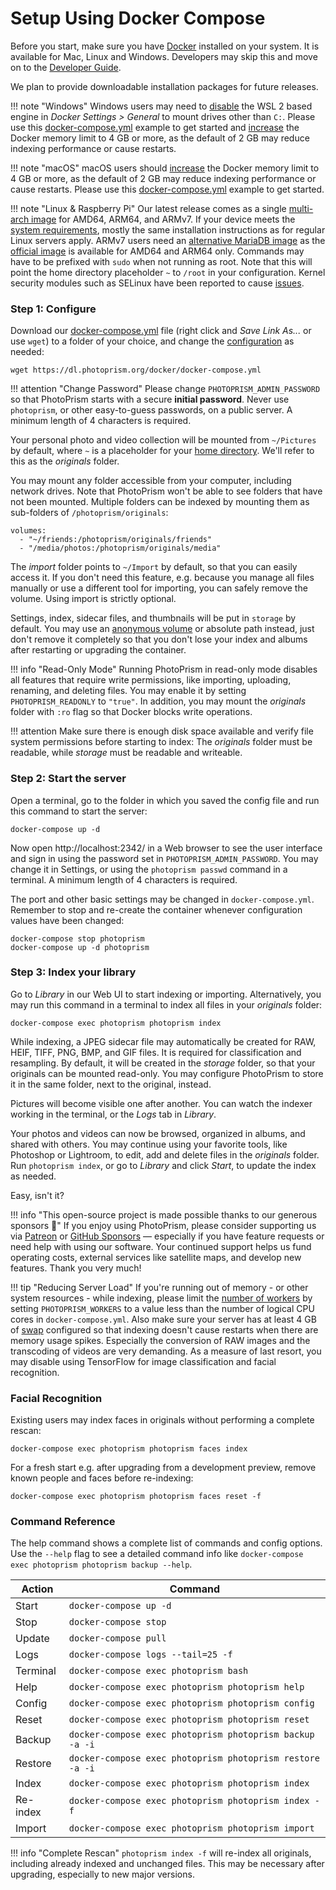 # Setup Using Docker Compose

Before you start, make sure you have [Docker](https://store.docker.com/search?type=edition&offering=community) installed on your system. 
It is available for Mac, Linux and Windows.
Developers may skip this and move on to the [Developer Guide](../developer-guide/index.md).

We plan to provide downloadable installation packages for future releases.

!!! note "Windows"
    Windows users may need to [disable](img/docker-disable-wsl2.jpg) the WSL 2 based engine in *Docker Settings > General*
    to mount drives other than `C:`. Please use this [docker-compose.yml](https://dl.photoprism.org/docker/windows/docker-compose.yml)
    example to get started and [increase](img/docker-resources-advanced.jpg) the Docker memory limit 
    to 4 GB or more, as the default of 2 GB may reduce indexing performance or cause restarts.

!!! note "macOS"
    macOS users should [increase](img/docker-resources-advanced.jpg) the Docker memory limit to 4 GB or more,
    as the default of 2 GB may reduce indexing performance or cause restarts.
    Please use this [docker-compose.yml](https://dl.photoprism.org/docker/macos/docker-compose.yml)
    example to get started.

!!! note "Linux & Raspberry Pi"
    Our latest release comes as a single [multi-arch image](https://hub.docker.com/r/photoprism/photoprism)
    for AMD64, ARM64, and ARMv7. If your device meets the [system requirements](raspberry-pi.md),
    mostly the same installation instructions as for regular Linux servers apply. 
    ARMv7 users need an [alternative MariaDB image](https://hub.docker.com/r/linuxserver/mariadb) 
    as the [official image](https://hub.docker.com/_/mariadb) is available for AMD64 and ARM64 only.
    Commands may have to be prefixed with `sudo` when not running as root.
    Note that this will point the home directory placeholder `~` to `/root` in your configuration.
    Kernel security modules such as SELinux have been reported to cause 
    [issues](https://docs.photoprism.org/getting-started/faq/#why-is-photoprism-getting-stuck-in-a-restart-loop).

### Step 1: Configure ###

Download our [docker-compose.yml](https://dl.photoprism.org/docker/docker-compose.yml) file
(right click and *Save Link As...* or use `wget`) to a folder of your choice,
and change the [configuration](config-options.md) as needed:

```
wget https://dl.photoprism.org/docker/docker-compose.yml
```

!!! attention "Change Password"
    Please change `PHOTOPRISM_ADMIN_PASSWORD` so that PhotoPrism starts with a secure **initial password**.
    Never use `photoprism`, or other easy-to-guess passwords, on a public server.
    A minimum length of 4 characters is required.
	
Your personal photo and video collection will be mounted from `~/Pictures` by default,
where `~` is a placeholder for your [home directory](https://en.wikipedia.org/wiki/Home_directory).
We'll refer to this as the *originals* folder.

You may mount any folder accessible from your computer, including network drives.
Note that PhotoPrism won't be able to see folders that have not been mounted.
Multiple folders can be indexed by mounting them as sub-folders of `/photoprism/originals`:

```
volumes:
  - "~/friends:/photoprism/originals/friends"
  - "/media/photos:/photoprism/originals/media"
```

The *import* folder points to `~/Import` by default, so that you can easily access it.
If you don't need this feature, e.g. because you manage all files manually or 
use a different tool for importing, you can safely remove the volume. Using import is strictly 
optional.

Settings, index, sidecar files, and thumbnails will be put in `storage` by default. 
You may use an [anonymous volume](https://docs.docker.com/storage/bind-mounts/) or absolute path instead, 
just don't remove it completely so that you don't lose your index and albums after restarting or 
upgrading the container.

!!! info "Read-Only Mode"
    Running PhotoPrism in read-only mode disables all features that require write permissions,
    like importing, uploading, renaming, and deleting files.
    You may enable it by setting `PHOTOPRISM_READONLY` to `"true"`.
    In addition, you may mount the *originals* folder with `:ro` flag so that Docker 
    blocks write operations.

!!! attention
    Make sure there is enough disk space available and verify file system permissions before starting to index:
    The *originals* folder must be readable, while *storage* must be readable and writeable.

### Step 2: Start the server ###

Open a terminal, go to the folder in which you saved the config file and run this command to start the server:

```
docker-compose up -d
```

Now open http://localhost:2342/ in a Web browser to see the user interface
and sign in using the password set in `PHOTOPRISM_ADMIN_PASSWORD`.
You may change it in Settings, or using the `photoprism passwd` command in a terminal.
A minimum length of 4 characters is required.

The port and other basic settings may be changed in `docker-compose.yml`.
Remember to stop and re-create the container whenever configuration values have been changed:

```
docker-compose stop photoprism
docker-compose up -d photoprism
```

### Step 3: Index your library ###

Go to *Library* in our Web UI to start indexing or importing. Alternatively, you may run this command 
in a terminal to index all files in your *originals* folder:

```
docker-compose exec photoprism photoprism index
```

While indexing, a JPEG sidecar file may automatically be created for RAW, HEIF, TIFF, PNG, BMP, 
and GIF files. It is required for classification and resampling. By default, it will be created
in the *storage* folder, so that your originals can be mounted read-only.
You may configure PhotoPrism to store it in the same folder, next to the original, instead.

Pictures will become visible one after another. You can watch the indexer working in the terminal, 
or the *Logs* tab in *Library*.

Your photos and videos can now be browsed, organized in albums, and shared with others.
You may continue using your favorite tools, like Photoshop or Lightroom,
to edit, add and delete files in the *originals* folder.
Run `photoprism index`, or go to *Library* and click *Start*, to update the index as needed.

Easy, isn't it?

!!! info "This open-source project is made possible thanks to our generous sponsors 🌈"
    If you enjoy using PhotoPrism, please consider supporting us via [Patreon](https://www.patreon.com/photoprism)
    or [GitHub Sponsors](https://github.com/sponsors/photoprism) — especially if you have
    feature requests or need help with using our software.
    Your continued support helps us fund operating costs, external services like satellite maps,
    and develop new features. Thank you very much!

!!! tip "Reducing Server Load"
    If you're running out of memory - or other system resources - while indexing, please limit the 
    [number of workers](https://docs.photoprism.org/getting-started/config-options/) by setting
    `PHOTOPRISM_WORKERS` to a value less than the number of logical CPU cores in `docker-compose.yml`.
    Also make sure your server has at least 4 GB of [swap](https://opensource.com/article/18/9/swap-space-linux-systems) 
    configured so that indexing doesn't cause restarts when there are memory usage spikes.
    Especially the conversion of RAW images and the transcoding of videos are very demanding.
    As a measure of last resort, you may disable using TensorFlow for image classification and facial recognition.

### Facial Recognition ###

Existing users may index faces in originals without performing a complete rescan:

```
docker-compose exec photoprism photoprism faces index
```

For a fresh start e.g. after upgrading from a development preview, remove
known people and faces before re-indexing:

```
docker-compose exec photoprism photoprism faces reset -f
```

### Command Reference ###

The help command shows a complete list of commands and config options.
Use the `--help` flag to see a detailed command info 
like `docker-compose exec photoprism photoprism backup --help`.

| Action   | Command                                                   |
|----------|-----------------------------------------------------------|
| Start    | `docker-compose up -d`                                    |
| Stop     | `docker-compose stop`                                     |
| Update   | `docker-compose pull`                                     |
| Logs     | `docker-compose logs --tail=25 -f`                        |
| Terminal | `docker-compose exec photoprism bash`                     |
| Help     | `docker-compose exec photoprism photoprism help`          |                
| Config   | `docker-compose exec photoprism photoprism config`        |                   
| Reset    | `docker-compose exec photoprism photoprism reset`         |                   
| Backup   | `docker-compose exec photoprism photoprism backup -a -i`  |                      
| Restore  | `docker-compose exec photoprism photoprism restore -a -i` |                   
| Index    | `docker-compose exec photoprism photoprism index`         |                  
| Re-index | `docker-compose exec photoprism photoprism index -f`      |                   
| Import   | `docker-compose exec photoprism photoprism import`        |                  

!!! info "Complete Rescan"
    `photoprism index -f` will re-index all originals, including already indexed and unchanged files. This may be
    necessary after upgrading, especially to new major versions.
